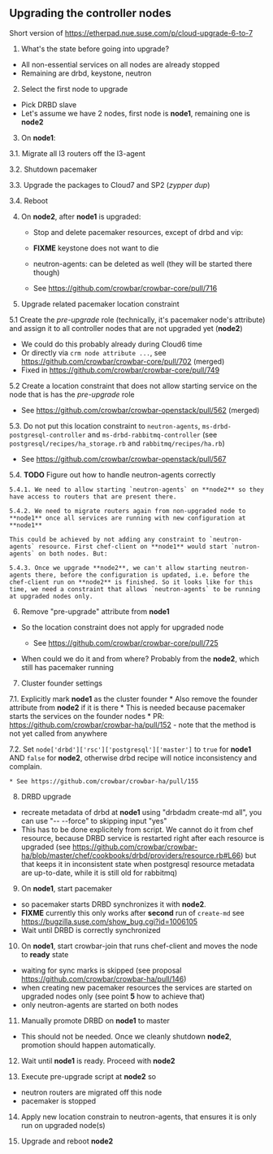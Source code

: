 ## Upgrading the controller nodes

Short version of https://etherpad.nue.suse.com/p/cloud-upgrade-6-to-7

1. What's the state before going into upgrade?
  * All non-essential services on all nodes are already stopped
  * Remaining are drbd, keystone, neutron
  
2. Select the first node to upgrade
  * Pick DRBD slave
  * Let's assume we have 2 nodes, first node is **node1**, remaining one is **node2**

3. On **node1**:

  3.1. Migrate  all l3 routers off the l3-agent
  
  3.2. Shutdown pacemaker
  
  3.3. Upgrade the packages to Cloud7 and SP2 (*zypper dup*)
  
  3.4. Reboot
  
4. On **node2**, after **node1** is upgraded:
  
   * Stop and delete pacemaker resources, except of drbd and vip:

   * **FIXME** keystone does not want to die
   
   * neutron-agents: can be deleted as well (they will be started there though)
   
   * See https://github.com/crowbar/crowbar-core/pull/716

5. Upgrade related pacemaker location constraint

  5.1 Create the *pre-upgrade* role (technically, it's pacemaker node's attribute) and assign it to all controller nodes that are not upgraded yet (**node2**)

   * We could do this probably already during Cloud6 time
   * Or directly via ``crm node attribute ...``, see https://github.com/crowbar/crowbar-core/pull/702 (merged)
   * Fixed in https://github.com/crowbar/crowbar-core/pull/749
  
  5.2 Create a location constraint that does not allow starting service on the node that is has the *pre-upgrade* role
   * See https://github.com/crowbar/crowbar-openstack/pull/562 (merged)
     
  5.3. Do not put this location constraint to `neutron-agents`, `ms-drbd-postgresql-controller` and `ms-drbd-rabbitmq-controller` (see `postgresql/recipes/ha_storage.rb` and `rabbitmq/recipes/ha.rb`)
  
   * See https://github.com/crowbar/crowbar-openstack/pull/567
   
  5.4. **TODO** Figure out how to handle neutron-agents correctly
   
    5.4.1. We need to allow starting `neutron-agents` on **node2** so they have access to routers that are present there.
   
    5.4.2. We need to migrate routers again from non-upgraded node to **node1** once all services are running with new configuration at **node1**
   
    This could be achieved by not adding any constraint to `neutron-agents` resource. First chef-client on **node1** would start `nutron-agents` on both nodes. But:
   
    5.4.3. Once we upgrade **node2**, we can't allow starting neutron-agents there, before the configuration is updated, i.e. before the chef-client run on **node2** is finished. So it looks like for this time, we need a constraint that allows `neutron-agents` to be running at upgraded nodes only.
   
  
6. Remove "pre-upgrade" attribute from **node1** 

  * So the location constraint does not apply for upgraded node
  
    * See https://github.com/crowbar/crowbar-core/pull/725
    
  * When could we do it and from where? Probably from the **node2**, which still has pacemaker running
  
  
7. Cluster founder settings

  7.1. Explicitly mark **node1** as the cluster founder
    * Also remove the founder attribute from **node2** if it is there
    * This is needed because pacemaker starts the services on the founder nodes
    * PR: https://github.com/crowbar/crowbar-ha/pull/152 - note that the method is not yet called from anywhere
    
  7.2. Set ``node['drbd']['rsc']['postgresql']['master']`` to ``true`` for **node1** AND ``false`` for **node2**, otherwise drbd recipe will notice inconsistency and complain.
   
    * See https://github.com/crowbar/crowbar-ha/pull/155
  
8. DRBD upgrade

  * recreate metadata of drbd at **node1** using "drbdadm create-md all", you can use "-- --force" to skipping input  "yes"
  * This has to be done explicitely from script. We cannot do it from chef resource, because DRBD service is restarted right after each resource is upgraded (see https://github.com/crowbar/crowbar-ha/blob/master/chef/cookbooks/drbd/providers/resource.rb#L66) but that keeps it in inconsistent state when postgresql resource metadata are up-to-date, while it is still old for rabbitmq)
 
9. On **node1**, start pacemaker

  * so pacemaker starts DRBD synchronizes it with **node2**.
  * **FIXME** currently this only works after **second** run of `create-md` see  https://bugzilla.suse.com/show_bug.cgi?id=1006105
  * Wait until DRBD is correctly synchronized

10. On **node1**, start crowbar-join that runs chef-client and moves the node to **ready** state

  * waiting for sync marks is skipped (see proposal https://github.com/crowbar/crowbar-ha/pull/146)
  * when creating new pacemaker resources the services are started on upgraded nodes only (see point **5** how to achieve that)
  * only neutron-agents are started on both nodes
  
11. Manually promote DRBD on **node1** to master
  * This should not be needed. Once we cleanly shutdown **node2**, promotion should happen automatically.
  
12. Wait until **node1** is ready. Proceed with **node2**

13. Execute pre-upgrade script at **node2** so
  * neutron routers are migrated off this node
  * pacemaker is stopped
  
14. Apply new location constrain to neutron-agents, that ensures it is only run on upgraded node(s)

15. Upgrade and reboot **node2**
  
